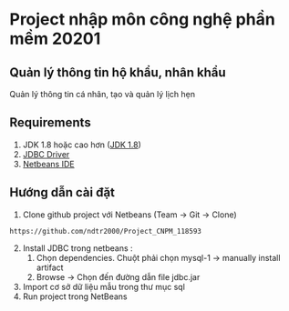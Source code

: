 # Project nhập môn công nghệ phần mềm  20201
## Quản lý thông tin hộ khẩu, nhân khẩu
 Quản lý thông tin cá nhân, tạo và quản lý lịch hẹn
 
## Requirements
1. JDK 1.8 hoặc cao hơn ([JDK 1.8](http:https://www.oracle.com/java/technologies/javase/javase-jdk8-downloads.html))
2. [JDBC Driver](https://dev.mysql.com/downloads/file/?id=465644)
3. [Netbeans IDE](https://netbeans.apache.org/download/index.html)

## Hướng dẫn cài đặt

1. Clone github project với Netbeans (Team -> Git -> Clone)
```
https://github.com/ndtr2000/Project_CNPM_118593
```
2. Install JDBC trong netbeans :
    1. Chọn dependencies. Chuột phải chọn mysql-1 -> manually install artifact
    1. Browse -> Chọn đến đường dẫn file jdbc.jar
3. Import cơ sở dữ liệu mẫu trong thư mục sql
4. Run project trong NetBeans
 
